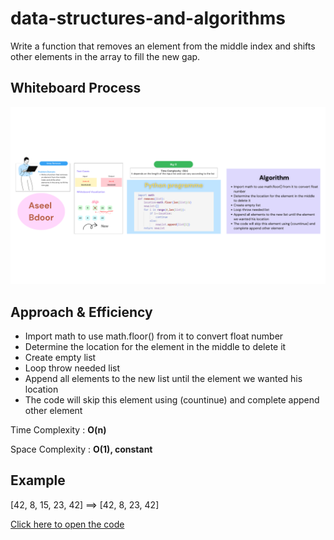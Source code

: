 # data-structures-and-algorithms
Write a function that removes an element from the middle index and shifts other elements in the array to fill the new gap.

## Whiteboard Process
![img](./Array%20Removes.png)

## Approach & Efficiency
- Import math to use math.floor() from it to convert float number
- Determine the location for the element in the middle to delete it
- Create empty list
- Loop throw needed list 
- Append all elements to the new list until the element we wanted his location
- The code will skip this element using (countinue) and complete append other element

Time Complexity : **O(n)**

Space Complexity : **O(1), constant**

## Example
[42, 8, 15, 23, 42] ==> [42, 8, 23, 42]

[Click here to open the code](./remove.py)